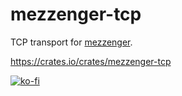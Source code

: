 # mezzenger-tcp

TCP transport for [mezzenger](https://github.com/zduny/mezzenger).

https://crates.io/crates/mezzenger-tcp

[![ko-fi](https://ko-fi.com/img/githubbutton_sm.svg)](https://ko-fi.com/O5O31JYZ4)
